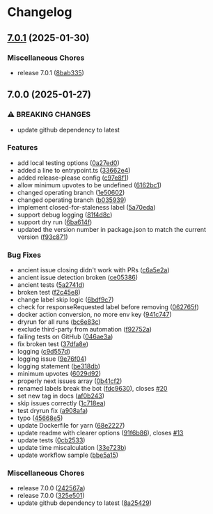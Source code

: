 # Changelog

## [7.0.1](https://github.com/aws-actions/stale-issue-cleanup/compare/v7.0.0...v7.0.1) (2025-01-30)


### Miscellaneous Chores

* release 7.0.1 ([8bab335](https://github.com/aws-actions/stale-issue-cleanup/commit/8bab335c05098cfc2057d6ec3135a9942311a22e))

## 7.0.0 (2025-01-27)


### ⚠ BREAKING CHANGES

* update github dependency to latest

### Features

* add local testing options ([0a27ed0](https://github.com/aws-actions/stale-issue-cleanup/commit/0a27ed0d0700e70c5b49951148bd60017ca96f92))
* added a line to entrypoint.ts ([33662e4](https://github.com/aws-actions/stale-issue-cleanup/commit/33662e4bd9a89926fc0bd0f72807ecd61e12ab84))
* added release-please config ([c97e8f1](https://github.com/aws-actions/stale-issue-cleanup/commit/c97e8f13d4edfe6b8e4143180535766e931c1bb1))
* allow minimum upvotes to be undefined ([6162bc1](https://github.com/aws-actions/stale-issue-cleanup/commit/6162bc144766b88d8c32b034b0cf0fc2a18af2ac))
* changed operating branch ([1e50602](https://github.com/aws-actions/stale-issue-cleanup/commit/1e50602bd2fca71fc89925a34403ea71518b29ba))
* changed operating branch ([b035939](https://github.com/aws-actions/stale-issue-cleanup/commit/b035939b9bc49c8d40bcdc14734f1bdcc922c813))
* implement closed-for-staleness label ([5a70eda](https://github.com/aws-actions/stale-issue-cleanup/commit/5a70eda2e74996017f22537a25070615c05cce61))
* support debug logging ([81f4d8c](https://github.com/aws-actions/stale-issue-cleanup/commit/81f4d8ccb959a5fe43ebe8c4f025551ac888feb8))
* support dry run ([6ba614f](https://github.com/aws-actions/stale-issue-cleanup/commit/6ba614f0cb8e6da613d918ec0e8270b321ff3f2c))
* updated the version number in package.json to match the current version ([f93c871](https://github.com/aws-actions/stale-issue-cleanup/commit/f93c8717d692a74ca8b0f1f1bbc5a807e6b1687a))


### Bug Fixes

* ancient issue closing didn't work with PRs ([c6a5e2a](https://github.com/aws-actions/stale-issue-cleanup/commit/c6a5e2ab5d99b5c1a0ba674225a0564cb7ac3ef5))
* ancient issue detection broken ([ce05386](https://github.com/aws-actions/stale-issue-cleanup/commit/ce05386662538e86b67e28ac445bd9caeccca678))
* ancient tests ([5a2741d](https://github.com/aws-actions/stale-issue-cleanup/commit/5a2741d90b454a8a487eb24991f0fa9c7f5d28f0))
* broken test ([f2c45e8](https://github.com/aws-actions/stale-issue-cleanup/commit/f2c45e8fcc0b5793fd54e201121b62562d90009d))
* change label skip logic ([6bdf9c7](https://github.com/aws-actions/stale-issue-cleanup/commit/6bdf9c709f032505b35531dddfc692a954b0f192))
* check for responseRequested label before removing ([062765f](https://github.com/aws-actions/stale-issue-cleanup/commit/062765fc14fb92a3b7b710e53240ab077ab58ab8))
* docker action conversion, no more env key ([941c747](https://github.com/aws-actions/stale-issue-cleanup/commit/941c7479e67fcc0fba9680ef6186518b917aece7))
* dryrun for all runs ([bc6e83c](https://github.com/aws-actions/stale-issue-cleanup/commit/bc6e83c980720d473056233a6b1eeda6f518bf19))
* exclude third-party from automation ([f92752a](https://github.com/aws-actions/stale-issue-cleanup/commit/f92752ad52d5fe0a2a4decfb3197f851f9522b80))
* failing tests on GitHub ([046ae3a](https://github.com/aws-actions/stale-issue-cleanup/commit/046ae3a4a95c4b607280cac4f583075c7fe3acaa))
* fix broken test ([37dfa8e](https://github.com/aws-actions/stale-issue-cleanup/commit/37dfa8edd22f5fa12fc7f750c992ef2ebd88ba08))
* logging ([c9d557d](https://github.com/aws-actions/stale-issue-cleanup/commit/c9d557d95e8e7d27d64f5276f397693797e2d325))
* logging issue ([9e76f04](https://github.com/aws-actions/stale-issue-cleanup/commit/9e76f0479571f9692e4971c18ad04d2ce3b195b6))
* logging statement ([be318db](https://github.com/aws-actions/stale-issue-cleanup/commit/be318db03c42821626c64b7b62c51584aa9ae70c))
* minimum upvotes ([6029d92](https://github.com/aws-actions/stale-issue-cleanup/commit/6029d9231bc1d15c74ea8a7f6b3952173b4e50fb))
* properly next issues array ([0b41cf2](https://github.com/aws-actions/stale-issue-cleanup/commit/0b41cf2adfd592bae3c9a670592175eb862bc365))
* renamed labels break the bot ([fdc9630](https://github.com/aws-actions/stale-issue-cleanup/commit/fdc963030bd42adb290a6731bc42f7dc6a48c090)), closes [#20](https://github.com/aws-actions/stale-issue-cleanup/issues/20)
* set new tag in docs ([af0b243](https://github.com/aws-actions/stale-issue-cleanup/commit/af0b24339bd82fc3b0efd34ed0df58e65b4824ca))
* skip issues correctly ([1c718ea](https://github.com/aws-actions/stale-issue-cleanup/commit/1c718eabad4294f5c01fa5550f26b23e5a71bbe6))
* test dryrun fix ([a908afa](https://github.com/aws-actions/stale-issue-cleanup/commit/a908afa1ca428bd58a2e4ca5f47015de0dce052d))
* typo ([45668e5](https://github.com/aws-actions/stale-issue-cleanup/commit/45668e5a3366b76eca86f1e4fa1d0d9f8af1851f))
* update Dockerfile for yarn ([68e2227](https://github.com/aws-actions/stale-issue-cleanup/commit/68e2227ea9b781489faf01eb47dd595269c8e61c))
* update readme with clearer options ([91f6b86](https://github.com/aws-actions/stale-issue-cleanup/commit/91f6b864762ed412cd1e74f4860bcd8b654a03de)), closes [#13](https://github.com/aws-actions/stale-issue-cleanup/issues/13)
* update tests ([0cb2533](https://github.com/aws-actions/stale-issue-cleanup/commit/0cb2533bdb3c6d8422c471ae8c2c807860f7ded8))
* update time miscalculation ([33e723b](https://github.com/aws-actions/stale-issue-cleanup/commit/33e723bbe2699b47ce802b50bf95af4350a9148b))
* update workflow sample ([bbe5a15](https://github.com/aws-actions/stale-issue-cleanup/commit/bbe5a15935e4d033ef2d06261639a7bbf68834d1))


### Miscellaneous Chores

* release 7.0.0 ([242567a](https://github.com/aws-actions/stale-issue-cleanup/commit/242567a08e0319586680ea08e2734cd0eab1f1cd))
* release 7.0.0 ([325e501](https://github.com/aws-actions/stale-issue-cleanup/commit/325e501199d44f6d175c85b050441835888a7a06))
* update github dependency to latest ([8a25429](https://github.com/aws-actions/stale-issue-cleanup/commit/8a254290bf550a25a21f792fd4c5025ce286d3eb))
